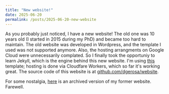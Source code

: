 ```yaml
---
title: "New website!"
date: 2025-06-20
permalink: /posts/2025-06-20-new-website
---
```


As you probably just noticed, I have a new website! The old one was 10 years old (I started in 2015 during my PhD) and became too hard to maintain. The old website was developed in Wordpress, and the template I used was not supported anymore. Also, the hosting arrangments on Google Cloud were unnecessarily complated. So I finally took the opportuniy to learn Jekyll, which is the engine behind this new website. I'm using [this](https://github.com/academicpages/academicpages.github.io) template; hosting is done via Cloudfare Workers, which so far it's working great. The source code of this website is at [github.com/dgerosa/website](https://github.com/dgerosa/website).

For some nostalgia, [here](https://web.archive.org/web/20250530003117/https://davidegerosa.com/) is an archived version of my former website. Farewell.